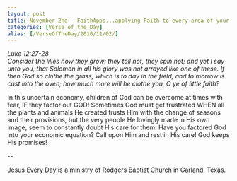 ```yaml
---
layout: post
title: November 2nd - FaithApps...applying Faith to every area of your
categories: [Verse of the Day]
alias: [/VerseOfTheDay/2010/11/02/]
---
```


_Luke 12:27-28  
Consider the lilies how they grow: they toil not, they spin not; and
yet I say unto you, that Solomon in all his glory was not arrayed like
one of these. If then God so clothe the grass, which is to day in the
field, and to morrow is cast into the oven; how much more will he
clothe you, O ye of little faith?_

In this uncertain economy, children of God can be overcome at times
with fear, IF they factor out GOD! Sometimes God must get frustrated
WHEN all the plants and animals He created trusts Him with the change
of seasons and their provisions, but the very people He lovingly made
in His own image, seem to constantly doubt His care for them. Have
you factored God into your economic equation? Call upon Him and rest
in His care! God keeps His promises!

 --

<a href=http://jesuseveryday.net>Jesus Every Day</a> is a ministry of <a href=http://rodgersbaptist.net>Rodgers Baptist Church</a> in Garland, Texas.
